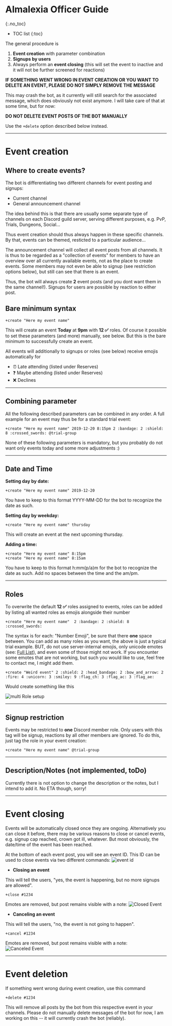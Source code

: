 # Almalexia Officer Guide
{:.no_toc}

* TOC list
{:toc}

The general procedure is 
1. **Event creation** with parameter combination
2. **Signups by users**
3. Always perform an **event closing** (this will set the event to inactive and it will not be further screened for reactions)

**IF SOMETHING WENT WRONG IN EVENT CREATION OR YOU WANT TO DELETE AN EVENT, PLEASE DO NOT SIMPLY REMOVE THE MESSAGE**

This may crash the bot, as it currently will still search for the associated message, which does obviously not exist anymore. I will take care of that at some time, but for now: 

**DO NOT DELETE EVENT POSTS OF THE BOT MANUALLY**

Use the ```+delete``` option described below instead.

***
# Event creation

## Where to create events?

The bot is differentiating two different channels for event posting and signups:
* Current channel
* General announcement channel

The idea behind this is that there are usually some separate type of channels on each Discord guild server, serving different purposes, e.g. PvP, Trials, Dungeons, Social...

Thus event creation should thus always happen in these specific channels. By that, events can be themed, resticted to a particular audience... 

The announcement channel will collect all event posts from all channels. It is thus to be regarded as a "collection of events" for members to have an overview over all currently available events, not as the place to create events. Some members may not even be able to signup (see restriction options below), but still can see that there is an event.

Thus, the bot will always create **2** event posts (and you dont want them in the same channel!). Signups for users are possible by reaction to either post.

## Bare minimum syntax

```
+create "Here my event name"
```

This will create an event **Today** at **9pm** with **12 ✅** roles. 
Of course it possible to set these parameters (and more) manually, see below. But this is the bare minimum to successfully create an event.

All events will additionally to signups or roles (see below) receive emojis automatically for 
* ⏰ Late attending (listed under Reserves)
* ❓ Maybe attending (listed under Reserves)
* ❌ Declines

------
## Combining parameter

All the following described parameters can be combined in any order. A full example for an event may thus be for a standard trial event:

```
+create "Here my event name" 2019-12-20 8:15pm 2 :bandage: 2 :shield: 8 :crossed_swords: @trial-group
```

None of these following parameters is mandatory, but you probably do not want only events today and some more adjustments :)

------
## Date and Time

**Setting day by date:**
```
+create "Here my event name" 2019-12-20
```
You have to keep to this format YYYY-MM-DD for the bot to recognize the date as such.

**Setting day by weekday:**
```
+create "Here my event name" thursday
```
This will create an event at the next upcoming thursday.

**Adding a time:**
```
+create "Here my event name" 8:15pm
+create "Here my event name" 8:15am

```
You have to keep to this format h:mm(p/a)m for the bot to recognize the date as such. Add no spaces between the time and the am/pm.


------
## Roles

To overwrite the default **12 ✅** roles assigned to events, roles can be added by listing all wanted roles as emojis alongside their number

```
+create "Here my event name"  2 :bandage: 2 :shield: 8 :crossed_swords: 
```
The syntax is for each: "Number Emoji", be sure that there **one** space between.
You can add as many roles as you want, the above is just a typical trial example. BUT, do not use server-internal emojis, only unicode emotes (see: [Full List](https://unicode.org/emoji/charts/full-emoji-list.html)), and even some of those might not work. If you encounter some emotes that are not working, but such you would like to use, feel free to contact me, I might add them. 

```
+create "Weird event" 2 :shield: 2 :head_bandage: 2 :bow_and_arrow: 2 :fire: 4 :unicorn: 3 :smiley: 9 :flag_ch: 3 :flag_ac: 3 :flag_ae:

```

Would create something like this 

![multi Role setup](https://cdn.discordapp.com/attachments/632545040190668801/632569114296057866/Bildschirmfoto_2019-10-12_um_15.23.21.png)

------
## Signup restriction

Events may be restricted to **one** Discord member role. Only users with this tag will be signup, reactions by all other members are ignored. To do this, just tag the role in your event creation:

```
+create "Here my event name" @trial-group
```


------
## Description/Notes (not implemented, toDo)

Currently there is not option to change the description or the notes, but I intend to add it. No ETA though, sorry!

***
# Event closing

Events will be automatically closed once they are ongoing. Alternatively you can close it before, there may be various reasons to close or cancel events, e.g. signup cap reached, crown got ill, whatever. But most obviously, the date/time of the event has been reached. 

At the bottom of each event post, you will see an event ID. This ID can be used to close events via two different commands:
![event id](https://cdn.discordapp.com/attachments/632545040190668801/632570427855732736/Bildschirmfoto_2019-10-12_um_15.28.48.png)

* **Closing an event**

This will tell the users, "yes, the event is happening, but no more signups are allowed". 

```
+close #1234
```

Emotes are removed, but post remains visible with a note:
![Closed Event](https://cdn.discordapp.com/attachments/632545040190668801/632546241414299658/alma_closed.png)

* **Canceling an event**

This will tell the users, "no, the event is not going to happen". 

```
+cancel #1234
```

Emotes are removed, but post remains visible with a note:
![Canceled Event](https://cdn.discordapp.com/attachments/632545040190668801/632546239329861642/alma_canceled.png)

***
# Event deletion

If something went wrong during event creation, use this command

```
+delete #1234
```

This will remove all posts by the bot from this respective event in your channels. Please do not manually delete messages of the bot for now, I am working on this -- it will currently crash the bot (reliably).
